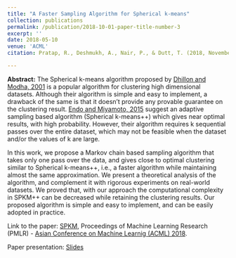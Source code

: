 ```yaml
---
title: "A Faster Sampling Algorithm for Spherical k-means"
collection: publications
permalink: /publication/2018-10-01-paper-title-number-3
excerpt: ''
date: 2018-05-10
venue: 'ACML'
citation: Pratap, R., Deshmukh, A., Nair, P., & Dutt, T. (2018, November). A Faster Sampling Algorithm for Spherical $k$-means. In Asian Conference on Machine Learning (pp. 343-358).

---
```


**Abstract:** The Spherical k-means algorithm proposed by [Dhillon and Modha, 2001](https://doi.org/10.1023/A:1007612920971) is a popular algorithm for clustering high dimensional datasets. Although their algorithm is simple and easy to implement, a drawback of the same is that it doesn’t provide any provable guarantee on the clustering result. [Endo and Miyamoto, 2015](https://doi.org/10.1007/978-3-319-23240-9_9) suggest an adaptive sampling based algorithm (Spherical k-means++) which gives near optimal results, with high probability. However, their algorithm requires k sequential passes over the entire dataset, which may not be feasible when the dataset and/or the values of k are large. 

In this work, we propose a Markov chain based sampling algorithm that takes only one pass over the data, and gives close to optimal clustering similar to Spherical k-means++, i.e., a faster algorithm while maintaining almost the same approximation. We present a theoretical analysis of the algorithm, and complement it with rigorous experiments on real-world datasets. We proved that, with our approach the computational complexity in SPKM++ can be decreased while retaining the clustering results. Our proposed algorithm is simple and easy to implement, and can be easily adopted in practice.

Link to the paper: [SPKM](http://proceedings.mlr.press/v95/pratap18a.html), Proceedings of Machine Learning Research (PMLR) - [Asian Conference on Machine Learnig (ACML) 2018](http://www.acml-conf.org/2018/).

Paper presentation: [Slides](http://Anup-Deshmukh.github.io/files/ACML_slides.pdf)


